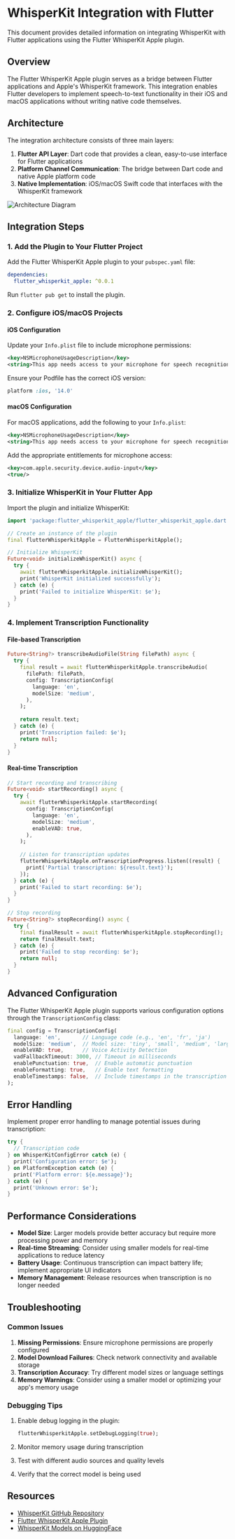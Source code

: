 # WhisperKit Integration with Flutter

This document provides detailed information on integrating WhisperKit with Flutter applications using the Flutter WhisperKit Apple plugin.

## Overview

The Flutter WhisperKit Apple plugin serves as a bridge between Flutter applications and Apple's WhisperKit framework. This integration enables Flutter developers to implement speech-to-text functionality in their iOS and macOS applications without writing native code themselves.

## Architecture

The integration architecture consists of three main layers:

1. **Flutter API Layer**: Dart code that provides a clean, easy-to-use interface for Flutter applications
2. **Platform Channel Communication**: The bridge between Dart code and native Apple platform code
3. **Native Implementation**: iOS/macOS Swift code that interfaces with the WhisperKit framework

![Architecture Diagram](https://github.com/r0227n/flutter_whisperkit/raw/doc/docs/images/architecture.png)

## Integration Steps

### 1. Add the Plugin to Your Flutter Project

Add the Flutter WhisperKit Apple plugin to your `pubspec.yaml` file:

```yaml
dependencies:
  flutter_whisperkit_apple: ^0.0.1
```

Run `flutter pub get` to install the plugin.

### 2. Configure iOS/macOS Projects

#### iOS Configuration

Update your `Info.plist` file to include microphone permissions:

```xml
<key>NSMicrophoneUsageDescription</key>
<string>This app needs access to your microphone for speech recognition</string>
```

Ensure your Podfile has the correct iOS version:

```ruby
platform :ios, '14.0'
```

#### macOS Configuration

For macOS applications, add the following to your `Info.plist`:

```xml
<key>NSMicrophoneUsageDescription</key>
<string>This app needs access to your microphone for speech recognition</string>
```

Add the appropriate entitlements for microphone access:

```xml
<key>com.apple.security.device.audio-input</key>
<true/>
```

### 3. Initialize WhisperKit in Your Flutter App

Import the plugin and initialize WhisperKit:

```dart
import 'package:flutter_whisperkit_apple/flutter_whisperkit_apple.dart';

// Create an instance of the plugin
final flutterWhisperkitApple = FlutterWhisperkitApple();

// Initialize WhisperKit
Future<void> initializeWhisperKit() async {
  try {
    await flutterWhisperkitApple.initializeWhisperKit();
    print('WhisperKit initialized successfully');
  } catch (e) {
    print('Failed to initialize WhisperKit: $e');
  }
}
```

### 4. Implement Transcription Functionality

#### File-based Transcription

```dart
Future<String?> transcribeAudioFile(String filePath) async {
  try {
    final result = await flutterWhisperkitApple.transcribeAudio(
      filePath: filePath,
      config: TranscriptionConfig(
        language: 'en',
        modelSize: 'medium',
      ),
    );
    
    return result.text;
  } catch (e) {
    print('Transcription failed: $e');
    return null;
  }
}
```

#### Real-time Transcription

```dart
// Start recording and transcribing
Future<void> startRecording() async {
  try {
    await flutterWhisperkitApple.startRecording(
      config: TranscriptionConfig(
        language: 'en',
        modelSize: 'medium',
        enableVAD: true,
      ),
    );
    
    // Listen for transcription updates
    flutterWhisperkitApple.onTranscriptionProgress.listen((result) {
      print('Partial transcription: ${result.text}');
    });
  } catch (e) {
    print('Failed to start recording: $e');
  }
}

// Stop recording
Future<String?> stopRecording() async {
  try {
    final finalResult = await flutterWhisperkitApple.stopRecording();
    return finalResult.text;
  } catch (e) {
    print('Failed to stop recording: $e');
    return null;
  }
}
```

## Advanced Configuration

The Flutter WhisperKit Apple plugin supports various configuration options through the `TranscriptionConfig` class:

```dart
final config = TranscriptionConfig(
  language: 'en',       // Language code (e.g., 'en', 'fr', 'ja')
  modelSize: 'medium',  // Model size: 'tiny', 'small', 'medium', 'large'
  enableVAD: true,      // Voice Activity Detection
  vadFallbackTimeout: 3000, // Timeout in milliseconds
  enablePunctuation: true,  // Enable automatic punctuation
  enableFormatting: true,   // Enable text formatting
  enableTimestamps: false,  // Include timestamps in the transcription
);
```

## Error Handling

Implement proper error handling to manage potential issues during transcription:

```dart
try {
  // Transcription code
} on WhisperKitConfigError catch (e) {
  print('Configuration error: $e');
} on PlatformException catch (e) {
  print('Platform error: ${e.message}');
} catch (e) {
  print('Unknown error: $e');
}
```

## Performance Considerations

- **Model Size**: Larger models provide better accuracy but require more processing power and memory
- **Real-time Streaming**: Consider using smaller models for real-time applications to reduce latency
- **Battery Usage**: Continuous transcription can impact battery life; implement appropriate UI indicators
- **Memory Management**: Release resources when transcription is no longer needed

## Troubleshooting

### Common Issues

1. **Missing Permissions**: Ensure microphone permissions are properly configured
2. **Model Download Failures**: Check network connectivity and available storage
3. **Transcription Accuracy**: Try different model sizes or language settings
4. **Memory Warnings**: Consider using a smaller model or optimizing your app's memory usage

### Debugging Tips

1. Enable debug logging in the plugin:
   ```dart
   flutterWhisperkitApple.setDebugLogging(true);
   ```

2. Monitor memory usage during transcription
3. Test with different audio sources and quality levels
4. Verify that the correct model is being used

## Resources

- [WhisperKit GitHub Repository](https://github.com/argmaxinc/WhisperKit)
- [Flutter WhisperKit Apple Plugin](https://github.com/r0227n/flutter_whisperkit)
- [WhisperKit Models on HuggingFace](https://huggingface.co/argmaxinc/whisperkit-coreml)
